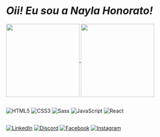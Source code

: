  # _Oii! Eu sou a Nayla Honorato!_

<a href="https://github.com/anuraghazra/github-readme-stats">
  <img height=200 align="center" src="https://github-readme-stats.vercel.app/api?username=naylahonorato&show_icons=true&theme=monokai&custom_title=NaylaHonorato&include_all_commits=true" />
</a>
<a href="https://github.com/anuraghazra/convoychat">
  <img height=200 align="center" src="https://github-readme-stats.vercel.app/api/top-langs?username=naylahonorato&layout=compact&langs_count=8&card_width=320&&bg_color=272822&title_color=eb1f6a&text_color=FFF" />
</a>

##
![HTML5](https://img.shields.io/badge/HTML5-000?style=for-the-badge&logo=html5)
![CSS3](https://img.shields.io/badge/CSS3-000?style=for-the-badge&logo=css3&logoColor=264CE4)
![Sass](https://img.shields.io/badge/Sass-000?style=for-the-badge&logo=sass)
![JavaScript](https://img.shields.io/badge/JavaScript-000?style=for-the-badge&logo=javascript)
![React](https://img.shields.io/badge/React-000?style=for-the-badge&logo=react)

##

[![LinkedIn](https://img.shields.io/badge/LinkedIn-000?style=for-the-badge&logo=linkedin&logoColor=0E76A8)](https://www.linkedin.com/in/naylahonorato/)
[![Discord](https://img.shields.io/badge/Discord-000?style=for-the-badge&logo=discord)](https://www.discord.com/in/naylahonorato/)
[![Facebook](https://img.shields.io/badge/Facebook-000?style=for-the-badge&logo=facebook)](https://www.facebook.com/naylahonorato/)
[![Instagram](https://img.shields.io/badge/Instagram-000?style=for-the-badge&logo=instagram)](https://www.instagram.com/naylahonorato/)
